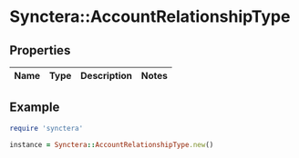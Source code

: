 # Synctera::AccountRelationshipType

## Properties

| Name | Type | Description | Notes |
| ---- | ---- | ----------- | ----- |

## Example

```ruby
require 'synctera'

instance = Synctera::AccountRelationshipType.new()
```

